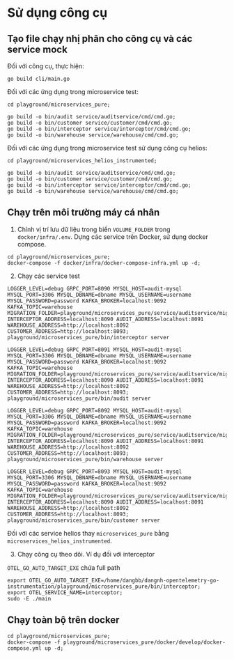 # Sử dụng công cụ 

## Tạo file chạy nhị phân cho công cụ và các service mock 

Đối với công cụ, thực hiện:

```shell
go build cli/main.go
```

Đối với các ứng dụng trong microservice test:

```shell
cd playground/microservices_pure;

go build -o bin/audit service/auditservice/cmd/cmd.go;
go build -o bin/customer service/customer/cmd/cmd.go;
go build -o bin/interceptor service/interceptor/cmd/cmd.go;
go build -o bin/warehouse service/warehouse/cmd/cmd.go;
```

Đối với các ứng dụng trong microservice test sử dụng công cụ helios:

```shell
cd playground/microservices_helios_instrumented;

go build -o bin/audit service/auditservice/cmd/cmd.go;
go build -o bin/customer service/customer/cmd/cmd.go;
go build -o bin/interceptor service/interceptor/cmd/cmd.go;
go build -o bin/warehouse service/warehouse/cmd/cmd.go;
```

## Chạy trên môi trường máy cá nhân 

1. Chỉnh vị trí lưu dữ liệu trong biến `VOLUME_FOLDER` trong `docker/infra/.env`. Dựng các service trên Docker, sử dụng docker compose.

```shell
cd playground/microservices_pure;
docker-compose -f docker/infra/docker-compose-infra.yml up -d;
```

2. Chạy các service test 

```shell
LOGGER_LEVEL=debug GRPC_PORT=8090 MYSQL_HOST=audit-mysql MYSQL_PORT=3306 MYSQL_DBNAME=dbname MYSQL_USERNAME=username MYSQL_PASSWORD=password KAFKA_BROKER=localhost:9092 KAFKA_TOPIC=warehouse MIGRATION_FOLDER=playground/microservices_pure/service/auditservice/migration INTERCEPTOR_ADDRESS=localhost:8090 AUDIT_ADDRESS=localhost:8091 WAREHOUSE_ADDRESS=http://localhost:8092 CUSTOMER_ADDRESS=http://localhost:8093; playground/microservices_pure/bin/interceptor server
```

```shell
LOGGER_LEVEL=debug GRPC_PORT=8091 MYSQL_HOST=audit-mysql MYSQL_PORT=3306 MYSQL_DBNAME=dbname MYSQL_USERNAME=username MYSQL_PASSWORD=password KAFKA_BROKER=localhost:9092 KAFKA_TOPIC=warehouse MIGRATION_FOLDER=playground/microservices_pure/service/auditservice/migration INTERCEPTOR_ADDRESS=localhost:8090 AUDIT_ADDRESS=localhost:8091 WAREHOUSE_ADDRESS=http://localhost:8092 CUSTOMER_ADDRESS=http://localhost:8093; playground/microservices_pure/bin/audit server
```

```shell
LOGGER_LEVEL=debug GRPC_PORT=8092 MYSQL_HOST=audit-mysql MYSQL_PORT=3306 MYSQL_DBNAME=dbname MYSQL_USERNAME=username MYSQL_PASSWORD=password KAFKA_BROKER=localhost:9092 KAFKA_TOPIC=warehouse MIGRATION_FOLDER=playground/microservices_pure/service/auditservice/migration INTERCEPTOR_ADDRESS=localhost:8090 AUDIT_ADDRESS=localhost:8091 WAREHOUSE_ADDRESS=http://localhost:8092 CUSTOMER_ADDRESS=http://localhost:8093; playground/microservices_pure/bin/warehouse server
```

```shell
LOGGER_LEVEL=debug GRPC_PORT=8093 MYSQL_HOST=audit-mysql MYSQL_PORT=3306 MYSQL_DBNAME=dbname MYSQL_USERNAME=username MYSQL_PASSWORD=password KAFKA_BROKER=localhost:9092 KAFKA_TOPIC=warehouse MIGRATION_FOLDER=playground/microservices_pure/service/auditservice/migration INTERCEPTOR_ADDRESS=localhost:8090 AUDIT_ADDRESS=localhost:8091 WAREHOUSE_ADDRESS=http://localhost:8092 CUSTOMER_ADDRESS=http://localhost:8093; playground/microservices_pure/bin/customer server
```

Đối với các service helios thay `microservices_pure` bằng `microservices_helios_instrumented`.

3. Chạy công cụ theo dõi. Ví dụ đối với interceptor

`OTEL_GO_AUTO_TARGET_EXE` chứa full path 

```shell
export OTEL_GO_AUTO_TARGET_EXE=/home/dangbb/dangnh-opentelemetry-go-instrumentation/playground/microservices_pure/bin/interceptor;
export OTEL_SERVICE_NAME=interceptor;
sudo -E ./main
```

## Chạy toàn bộ trên docker 

```shell
cd playground/microservices_pure;
docker-compose -f playground/microservices_pure/docker/develop/docker-compose.yml up -d;
```